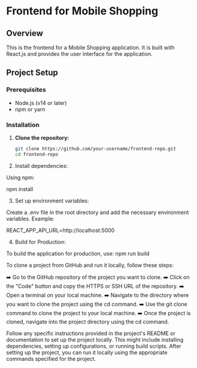 # Frontend for Mobile Shopping

## Overview
This is the frontend for a Mobile Shopping application. It is built with React.js and provides the user interface for the application.

## Project Setup

### Prerequisites
- Node.js (v14 or later)
- npm or yarn

### Installation

1. **Clone the repository:**

   ```bash
   git clone https://github.com/your-username/frontend-repo.git
   cd frontend-repo

2. Install dependencies:

Using npm:

npm install

3. Set up environment variables:

Create a .env file in the root directory and add the necessary environment variables. Example:

REACT_APP_API_URL=http://localhost:5000

4. Build for Production: 

To build the application for production, use:
npm run build

To clone a project from GitHub and run it locally, follow these steps:

➡️ Go to the GitHub repository of the project you want to clone.
➡️ Click on the "Code" button and copy the HTTPS or SSH URL of the repository.
➡️ Open a terminal on your local machine.
➡️ Navigate to the directory where you want to clone the project using the cd command.
➡️ Use the git clone command to clone the project to your local machine.
➡️ Once the project is cloned, navigate into the project directory using the cd command.

Follow any specific instructions provided in the project's README or documentation to set up the project locally. This might include installing dependencies, setting up configurations, or running build scripts.
After setting up the project, you can run it locally using the appropriate commands specified for the project.
